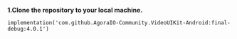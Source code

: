 
**1.Clone the repository to your local machine.**

```
implementation('com.github.AgoraIO-Community.VideoUIKit-Android:final-debug:4.0.1')

```
